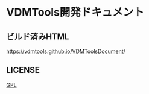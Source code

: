 # VDMTools開発ドキュメント

## ビルド済みHTML
https://vdmtools.github.io/VDMToolsDocument/

## LICENSE
[GPL](LICENSE.md)
